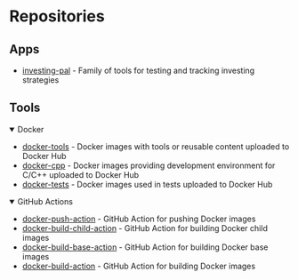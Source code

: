 # Repositories

## Apps

- [investing-pal](https://github.com/kubasejdak-org/investing-pal) - Family of tools for testing and tracking investing strategies

## Tools

<details open>
  <summary>Docker</summary>

- [docker-tools](https://github.com/kubasejdak-org/docker-tools) - Docker images with tools or reusable content uploaded to Docker Hub
- [docker-cpp](https://github.com/kubasejdak-org/docker-cpp) - Docker images providing development environment for C/C++ uploaded to Docker Hub
- [docker-tests](https://github.com/kubasejdak-org/docker-tests) - Docker images used in tests uploaded to Docker Hub

</details>

<details open>
  <summary>GitHub Actions</summary>

- [docker-push-action](https://github.com/kubasejdak-org/docker-push-action) - GitHub Action for pushing Docker images
- [docker-build-child-action](https://github.com/kubasejdak-org/docker-build-child-action) - GitHub Action for building Docker child images
- [docker-build-base-action](https://github.com/kubasejdak-org/docker-build-base-action) - GitHub Action for building Docker base images
- [docker-build-action](https://github.com/kubasejdak-org/docker-build-action) - GitHub Action for building Docker images

</details>
